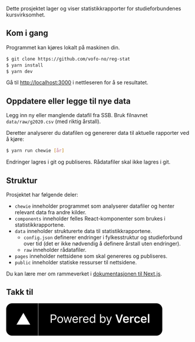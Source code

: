 Dette prosjektet lager og viser statistikkrapporter for studieforbundenes kursvirksomhet.

## Kom i gang

Programmet kan kjøres lokalt på maskinen din.

```bash
$ git clone https://github.com/vofo-no/reg-stat
$ yarn install
$ yarn dev
```

Gå til [http://localhost:3000](http://localhost:3000) i nettleseren for å se resultatet.

## Oppdatere eller legge til nye data

Legg inn ny eller manglende datafil fra SSB. Bruk filnavnet `data/raw/g2020.csv` (med riktig årstall).

Deretter analyserer du datafilen og genererer data til aktuelle rapporter ved å kjøre:
```bash
$ yarn run chewie [år]
```

Endringer lagres i git og publiseres. Rådatafiler skal ikke lagres i git.

## Struktur

Prosjektet har følgende deler:

- `chewie` inneholder programmet som analyserer datafiler og henter relevant data fra andre kilder.
- `components` inneholder felles React-komponenter som brukes i statistikkrapportene.
- `data` inneholder strukturerte data til statistikkrapportene.
  - `config.json` definerer endringer i fylkesstruktur og studieforbund over tid (det er ikke nødvendig å definere årstall uten endringer).
  - `raw` inneholder rådatafiler.
- `pages` inneholder nettsidene som skal genereres og publiseres.
- `public` inneholder statiske ressurser til nettsidene.

Du kan lære mer om rammeverket i [dokumentasjonen til Next.js](https://nextjs.org/docs).

## Takk til

[![Powered by Vercel][vercel]][vercel-url]

[vercel]: ./public/powered-by-vercel.svg
[vercel-url]: https://vercel.com/?utm_source=vofo-kursinfo

